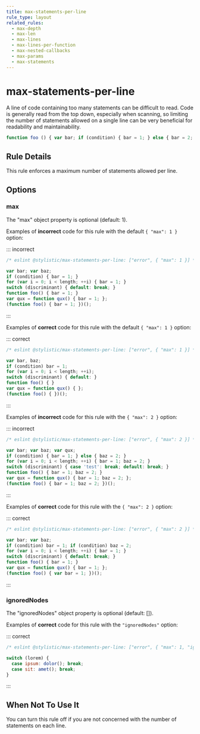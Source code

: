 ```yaml
---
title: max-statements-per-line
rule_type: layout
related_rules:
  - max-depth
  - max-len
  - max-lines
  - max-lines-per-function
  - max-nested-callbacks
  - max-params
  - max-statements
---
```


# max-statements-per-line

A line of code containing too many statements can be difficult to read. Code is generally read from the top down, especially when scanning, so limiting the number of statements allowed on a single line can be very beneficial for readability and maintainability.

```js
function foo () { var bar; if (condition) { bar = 1; } else { bar = 2; } return true; } // too many statements
```

## Rule Details

This rule enforces a maximum number of statements allowed per line.

## Options

### max

The "max" object property is optional (default: 1).

Examples of **incorrect** code for this rule with the default `{ "max": 1 }` option:

::: incorrect

```js
/* eslint @stylistic/max-statements-per-line: ["error", { "max": 1 }] */

var bar; var baz;
if (condition) { bar = 1; }
for (var i = 0; i < length; ++i) { bar = 1; }
switch (discriminant) { default: break; }
function foo() { bar = 1; }
var qux = function qux() { bar = 1; };
(function foo() { bar = 1; })();
```

:::

Examples of **correct** code for this rule with the default `{ "max": 1 }` option:

::: correct

```js
/* eslint @stylistic/max-statements-per-line: ["error", { "max": 1 }] */

var bar, baz;
if (condition) bar = 1;
for (var i = 0; i < length; ++i);
switch (discriminant) { default: }
function foo() { }
var qux = function qux() { };
(function foo() { })();
```

:::

Examples of **incorrect** code for this rule with the `{ "max": 2 }` option:

::: incorrect

```js
/* eslint @stylistic/max-statements-per-line: ["error", { "max": 2 }] */

var bar; var baz; var qux;
if (condition) { bar = 1; } else { baz = 2; }
for (var i = 0; i < length; ++i) { bar = 1; baz = 2; }
switch (discriminant) { case 'test': break; default: break; }
function foo() { bar = 1; baz = 2; }
var qux = function qux() { bar = 1; baz = 2; };
(function foo() { bar = 1; baz = 2; })();
```

:::

Examples of **correct** code for this rule with the `{ "max": 2 }` option:

::: correct

```js
/* eslint @stylistic/max-statements-per-line: ["error", { "max": 2 }] */

var bar; var baz;
if (condition) bar = 1; if (condition) baz = 2;
for (var i = 0; i < length; ++i) { bar = 1; }
switch (discriminant) { default: break; }
function foo() { bar = 1; }
var qux = function qux() { bar = 1; };
(function foo() { var bar = 1; })();
```

:::

### ignoredNodes

The "ignoredNodes" object property is optional (default: []).

Examples of **correct** code for this rule with the `"ignoredNodes"` option:

::: correct

```js
/* eslint @stylistic/max-statements-per-line: ["error", { "max": 1, "ignoredNodes": ['BreakStatement'] }] */

switch (lorem) {
  case ipsum: dolor(); break;
  case sit: amet(); break;
}
```

:::

## When Not To Use It

You can turn this rule off if you are not concerned with the number of statements on each line.
